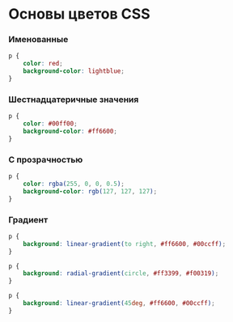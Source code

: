 # Основы цветов CSS

### Именованные
```css
p {
    color: red;
    background-color: lightblue;
}
```
### Шестнадцатеричные значения
```css
p {
    color: #00ff00;
    background-color: #ff6600;
}
```
### С прозрачностью

```css
p {
    color: rgba(255, 0, 0, 0.5);
    background-color: rgb(127, 127, 127);
}
```

### Градиент

```css
p {
    background: linear-gradient(to right, #ff6600, #00ccff);
}
```
```css
p {
    background: radial-gradient(circle, #ff3399, #f00319);
}
```
```css
p {
    background: linear-gradient(45deg, #ff6600, #00ccff);
}
```

